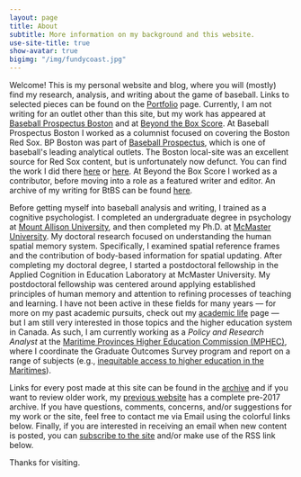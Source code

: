 ```yaml
---
layout: page
title: About
subtitle: More information on my background and this website.
use-site-title: true
show-avatar: true
bigimg: "/img/fundycoast.jpg"
---
```


Welcome! This is my personal website and blog, where you will (mostly) find my research, analysis, and writing about the game of baseball. Links to selected pieces can be found on the [Portfolio]({{site.url}}/writing_portfolio/) page. Currently, I am not writing for an outlet other than this site, but my work has appeared at <a href ="http://boston.locals.baseballprospectus.com/" target = "_blank"> Baseball Prospectus Boston</a> and at <a href = "http://www.beyondtheboxscore.com/" target  = "_blank"> Beyond the Box Score</a>. At Baseball Prospectus Boston I worked as a columnist focused on covering the Boston Red Sox. BP Boston was part of <a href = "http://www.baseballprospectus.com/" target = "_blank"> Baseball Prospectus</a>, which is one of baseball's leading analytical outlets. The Boston local-site was an excellent source for Red Sox content, but is unfortunately now defunct. You can find the work I did there [here]({{site.url}}/bpb_archive/) or <a href = "http://boston.locals.baseballprospectus.com/author/christopherteeter/" target = "_blank"> here</a>. At Beyond the Box Score I worked as a contributor, before moving into a role as a featured writer and editor. An archive of my writing for BtBS can be found [here]({{site.url}}/btbs_archive/). 

Before getting myself into baseball analysis and writing, I trained as a cognitive psychologist. I completed an undergraduate degree in psychology at <a href = "http://www.mta.ca" target = "_blank"> Mount Allison University</a>, and then completed my Ph.D. at <a href = "https://www.science.mcmaster.ca/pnb/" target = "_blank"> McMaster University</a>. My doctoral research focused on understanding the human spatial memory system. Specifically, I examined spatial reference frames and the contribution of body-based information for spatial updating. After completing my doctoral degree, I started a postdoctoral fellowship in the Applied Cognition in Education Laboratory at McMaster University. My postdoctoral fellowship was centered around applying established principles of human memory and attention to refining processes of teaching and learning. I have not been active in these fields for many years &mdash; for more on my past academic pursuits, check out my [academic life](/academic/) page &mdash; but I am still very interested in those topics and the higher education system in Canada. As such, I am currently working as a *Policy and Research Analyst* at the <a href = "http://www.mphec.ca" target = "_blank"> Maritime Provinces Higher Education Commission (MPHEC)</a>, where I coordinate the Graduate Outcomes Survey program and report on a range of subjects (e.g., <a href = "/assets/Teeter_CIRPA2019_Oct-21-2019.pdf" target = "_blank">inequitable access to higher education in the Maritimes</a>).

Links for every post made at this site can be found in the [archive](/archive/) and if you want to review older work, my <a href = "https://christopherteeter.wordpress.com/" target = "_blank"> previous website</a> has a complete pre-2017 archive. If you have questions, comments, concerns, and/or suggestions for my work or the site, feel free to contact me via Email using the colorful links below. Finally, if you are interested in receiving an email when new content is posted, you can <a href = "https://cteeter.us16.list-manage.com/subscribe?u=831a9689f8a79176ce6f1c5ce&id=711d4bfb2a" target="_blank"> subscribe to the site</a> and/or make use of the RSS link below.

Thanks for visiting.